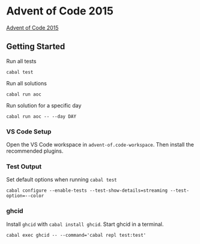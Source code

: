 # Advent of Code 2015

[Advent of Code 2015](https://adventofcode.com/2015)

## Getting Started

Run all tests

    cabal test

Run all solutions

    cabal run aoc

Run solution for a specific day

    cabal run aoc -- --day DAY

### VS Code Setup

Open the VS Code workspace in `advent-of.code-workspace`.
Then install the recommended plugins.

### Test Output

Set default options when running `cabal test`

    cabal configure --enable-tests --test-show-details=streaming --test-option=--color

### ghcid

Install `ghcid` with `cabal install ghcid`.
Start ghcid in a terminal.

    cabal exec ghcid -- --command='cabal repl test:test'
